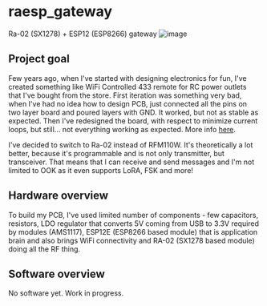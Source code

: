# raesp_gateway
Ra-02 (SX1278) + ESP12 (ESP8266) gateway
![image](https://user-images.githubusercontent.com/5003708/170980003-db36dbac-3acd-40c6-91ce-88ca44854413.png)

## Project goal
Few years ago, when I've started with designing electronics for fun, I've created something like WiFi Controlled 433 remote for RC power outlets that I've bought from the store. First iteration was something very bad, when I've had no idea how to design PCB, just connected all the pins on two layer board and poured layers with GND. It worked, but not as stable as expected. Then I've redesigned the board, with respect to minimize current loops, but still... not everything working as expected. More info  [here](https://hackaday.io/project/163833-wifi-to-433-mhz-bridge).

I've decided to switch to Ra-02 instead of RFM110W. It's theoretically a lot better, because it's programmable and is not only transmitter, but transceiver. That means that I can receive and send messages and I'm not limited to OOK as it even supports LoRA, FSK and more!

## Hardware overview
To build my PCB, I've used limited number of components - few capacitors, resistors, LDO regulator that converts 5V coming from USB to 3.3V required by modules (AMS1117), ESP12E (ESP8266 based module) that is application brain and also brings WiFi connectivity and RA-02 (SX1278 based module) doing all the RF thing.

## Software overview
No software yet. Work in progress.

